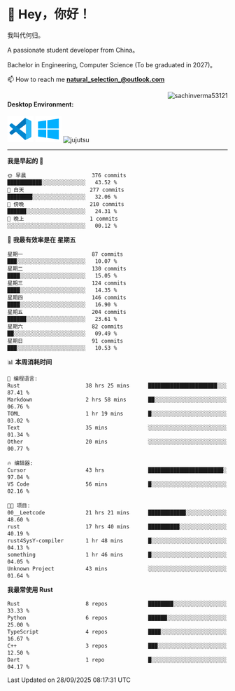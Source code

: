 # 👋 Hey，你好！

我叫代何归。

A passionate student developer from China。

Bachelor in Engineering, Computer Science (To be graduated in 2027)。

📫 How to reach me **natural_selection_@outlook.com**

<div style="display: flex; justify-content: space-between; align-items: flex-start;">
  <div>
    <h4>Desktop Environment: </h4>
    <span>
      <img style="margin: auto;" src="https://raw.githubusercontent.com/sachinverma53121/sachinverma53121/master/icons/vsc.png" alt=vs width="60" height="60"/>
      <img style="margin: auto;" src="https://raw.githubusercontent.com/sachinverma53121/sachinverma53121/master/icons/win10.png" alt=windows10 width="60" height="60"/>
      <img style="margin: auto;" src="https://img2023.cnblogs.com/blog/3292968/202505/3292968-20250515084111916-1835883071.png" alt=jujutsu width="60" height="60"/>
    </span>
  </div>
  <div>
    <img style="margin: auto;" src=https://github-readme-stats.vercel.app/api?username=Natural-selection1&show_icons=true alt=sachinverma53121 />
  </div>
</div>

---

<!--START_SECTION:waka-->
**我是早起的 🐤** 

```text
🌞 早晨                     376 commits         ███████████░░░░░░░░░░░░░░   43.52 % 
🌆 白天                     277 commits         ████████░░░░░░░░░░░░░░░░░   32.06 % 
🌃 傍晚                     210 commits         ██████░░░░░░░░░░░░░░░░░░░   24.31 % 
🌙 晚上                     1 commits           ░░░░░░░░░░░░░░░░░░░░░░░░░   00.12 % 
```
📅 **我最有效率是在 星期五** 

```text
星期一                      87 commits          ███░░░░░░░░░░░░░░░░░░░░░░   10.07 % 
星期二                      130 commits         ████░░░░░░░░░░░░░░░░░░░░░   15.05 % 
星期三                      124 commits         ████░░░░░░░░░░░░░░░░░░░░░   14.35 % 
星期四                      146 commits         ████░░░░░░░░░░░░░░░░░░░░░   16.90 % 
星期五                      204 commits         ██████░░░░░░░░░░░░░░░░░░░   23.61 % 
星期六                      82 commits          ██░░░░░░░░░░░░░░░░░░░░░░░   09.49 % 
星期日                      91 commits          ███░░░░░░░░░░░░░░░░░░░░░░   10.53 % 
```


📊 **本周消耗时间** 

```text
💬 编程语言: 
Rust                     38 hrs 25 mins      ██████████████████████░░░   87.41 % 
Markdown                 2 hrs 58 mins       ██░░░░░░░░░░░░░░░░░░░░░░░   06.76 % 
TOML                     1 hr 19 mins        █░░░░░░░░░░░░░░░░░░░░░░░░   03.02 % 
Text                     35 mins             ░░░░░░░░░░░░░░░░░░░░░░░░░   01.34 % 
Other                    20 mins             ░░░░░░░░░░░░░░░░░░░░░░░░░   00.77 % 

🔥 编辑器: 
Cursor                   43 hrs              ████████████████████████░   97.84 % 
VS Code                  56 mins             █░░░░░░░░░░░░░░░░░░░░░░░░   02.16 % 

🐱‍💻 项目: 
00__Leetcode             21 hrs 21 mins      ████████████░░░░░░░░░░░░░   48.60 % 
rust                     17 hrs 40 mins      ██████████░░░░░░░░░░░░░░░   40.19 % 
rust4SysY-compiler       1 hr 48 mins        █░░░░░░░░░░░░░░░░░░░░░░░░   04.13 % 
something                1 hr 46 mins        █░░░░░░░░░░░░░░░░░░░░░░░░   04.05 % 
Unknown Project          43 mins             ░░░░░░░░░░░░░░░░░░░░░░░░░   01.64 % 
```

**我最常使用 Rust** 

```text
Rust                     8 repos             ████████░░░░░░░░░░░░░░░░░   33.33 % 
Python                   6 repos             ██████░░░░░░░░░░░░░░░░░░░   25.00 % 
TypeScript               4 repos             ████░░░░░░░░░░░░░░░░░░░░░   16.67 % 
C++                      3 repos             ███░░░░░░░░░░░░░░░░░░░░░░   12.50 % 
Dart                     1 repo              █░░░░░░░░░░░░░░░░░░░░░░░░   04.17 % 
```




 Last Updated on 28/09/2025 08:17:31 UTC
<!--END_SECTION:waka-->
